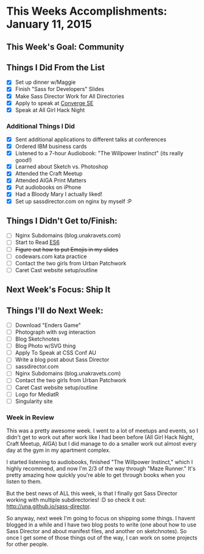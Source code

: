 # This Weeks Accomplishments: January 11, 2015

## This Week's Goal: Community

## Things I Did From the List
- [x] Set up dinner w/Maggie
- [x] Finish "Sass for Developers" Slides
- [x] Make Sass Director Work for All Directories
- [x] Apply to speak at [Converge SE](https://period3.wufoo.com/forms/convergese-2015-speakertalk-proposal/)
- [x] Speak at All Girl Hack Night

### Additional Things I Did
- [x] Sent additional applications to different talks at conferences
- [x] Ordered IBM business cards
- [x] Listened to a 7-hour Audiobook: "The Willpower Instinct" (its really good!)
- [x] Learned about Sketch vs. Photoshop
- [x] Attended the Craft Meetup
- [x] Attended AIGA Print Matters
- [x] Put audiobooks on iPhone
- [x] Had a Bloody Mary I actually liked!
- [x] Set up sassdirector.com on nginx by myself :P

## Things I Didn't Get to/Finish:
- [ ] Nginx Subdomains (blog.unakravets.com)
- [ ] Start to Read [ES6](https://leanpub.com/understandinges6/read/)
- [ ] ~~Figure out how to put Emojis in my slides~~
- [ ] codewars.com kata practice
- [ ] Contact the two girls from Urban Patchwork
- [ ] Caret Cast website setup/outline

## Next Week's Focus: Ship It

## Things I'll do Next Week:
- [ ] Download "Enders Game"
- [ ] Photograph with svg interaction
- [ ] Blog Sketchnotes
- [ ] Blog Photo w/SVG thing
- [ ] Apply To Speak at CSS Conf AU
- [ ] Write a blog post about Sass Director
- [ ] sassdirector.com
- [ ] Nginx Subdomains (blog.unakravets.com)
- [ ] Contact the two girls from Urban Patchwork
- [ ] Caret Cast website setup/outline
- [ ] Logo for MediatR
- [ ] Singularity site

### Week in Review

This was a pretty awesome week. I went to a lot of meetups and events, so I didn't get to work out after work like I had been before (All Girl Hack Night, Craft Meetup, AIGA) but I did manage to do a smaller work out almost every day at the gym in my apartment complex.

I started listening to audiobooks, finished "The Willpower Instinct," which I highly recommend, and now I'm 2/3 of the way through "Maze Runner." It's pretty amazing how quickly you're able to get through books when you listen to them.

But the best news of ALL this week, is that I finally got Sass Director working with multiple subdirectories! :D so check it out: http://una.github.io/sass-director.

So anyway, next week I'm going to focus on shipping some things. I havent blogged in a while and I have two blog posts to write (one about how to use Sass Director and about manifest files, and another on sketchnotes). So once I get some of those things out of the way, I can work on some projects for other people.